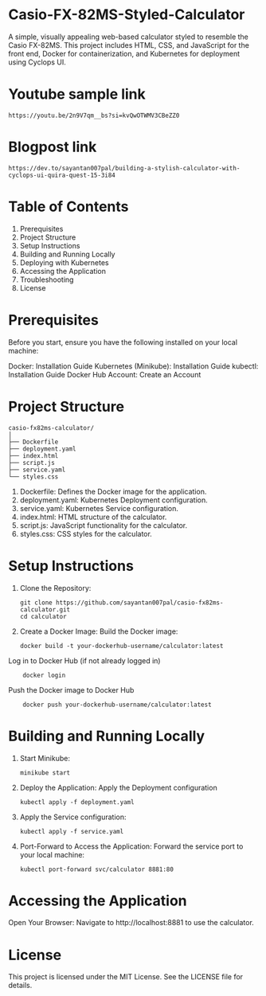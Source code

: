 # Casio-FX-82MS-Styled-Calculator
A simple, visually appealing web-based calculator styled to resemble the Casio FX-82MS. This project includes HTML, CSS, and JavaScript for the front end, Docker for containerization, and Kubernetes for deployment using Cyclops UI.

# Youtube sample link
    https://youtu.be/2n9V7qm__bs?si=kvQwOTWMV3CBeZZ0
# Blogpost link
    https://dev.to/sayantan007pal/building-a-stylish-calculator-with-cyclops-ui-quira-quest-15-3i84

# Table of Contents
1. Prerequisites
2. Project Structure
3. Setup Instructions
4. Building and Running Locally
5. Deploying with Kubernetes
6. Accessing the Application
7. Troubleshooting
8. License
   
# Prerequisites

Before you start, ensure you have the following installed on your local machine:

Docker: Installation Guide
Kubernetes (Minikube): Installation Guide
kubectl: Installation Guide
Docker Hub Account: Create an Account

# Project Structure

    casio-fx82ms-calculator/
    │
    ├── Dockerfile
    ├── deployment.yaml
    ├── index.html
    ├── script.js
    ├── service.yaml
    └── styles.css

1. Dockerfile: Defines the Docker image for the application.
2. deployment.yaml: Kubernetes Deployment configuration.
3. service.yaml: Kubernetes Service configuration.
4. index.html: HTML structure of the calculator.
5. script.js: JavaScript functionality for the calculator.
6. styles.css: CSS styles for the calculator.

# Setup Instructions
1. Clone the Repository:
   
       git clone https://github.com/sayantan007pal/casio-fx82ms-calculator.git
       cd calculator

2. Create a Docker Image:
Build the Docker image:

       docker build -t your-dockerhub-username/calculator:latest 

Log in to Docker Hub (if not already logged in)

        docker login

Push the Docker image to Docker Hub

        docker push your-dockerhub-username/calculator:latest

# Building and Running Locally

1. Start Minikube:

       minikube start

2. Deploy the Application:
  Apply the Deployment configuration

       kubectl apply -f deployment.yaml

3. Apply the Service configuration:

       kubectl apply -f service.yaml

4. Port-Forward to Access the Application:
   Forward the service port to your local machine:

       kubectl port-forward svc/calculator 8881:80

   
# Accessing the Application

Open Your Browser:
Navigate to http://localhost:8881 to use the calculator.

# License
This project is licensed under the MIT License. See the LICENSE file for details.

